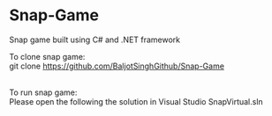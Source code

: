 # Snap-Game
Snap game built using C# and .NET framework

To clone snap game:
<br> git clone https://github.com/BaljotSinghGithub/Snap-Game <br/>

<br> To run snap game: <br/>
Please open the following the solution in Visual Studio SnapVirtual.sln
